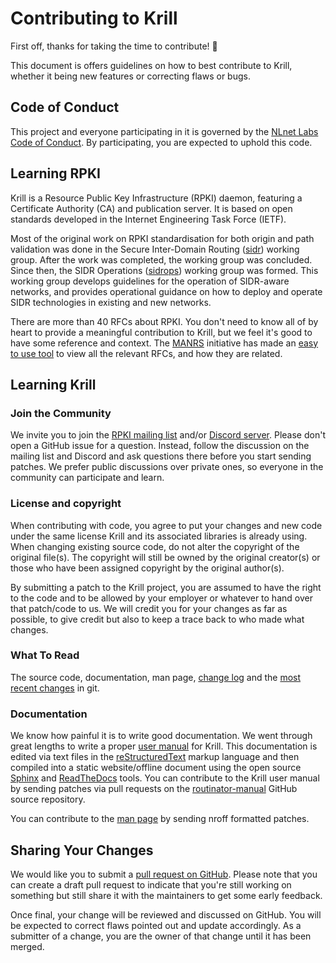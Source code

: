# Contributing to Krill

First off, thanks for taking the time to contribute! 🦐

This document is offers guidelines on how to best contribute to Krill, whether
it being new features or correcting flaws or bugs.

## Code of Conduct

This project and everyone participating in it is governed by the [NLnet Labs
Code of Conduct](https://www.nlnetlabs.nl/conduct/). By participating, you are
expected to uphold this code. 

## Learning RPKI

Krill is a Resource Public Key Infrastructure (RPKI) daemon, featuring a
Certificate Authority (CA) and publication server. It is based on open standards
developed in the Internet Engineering Task Force (IETF). 

Most of the original work on RPKI standardisation for both origin and path
validation was done in the Secure Inter-Domain Routing
([sidr](https://datatracker.ietf.org/wg/sidr/about/)) working group. After the
work was completed, the working group was concluded. Since then, the SIDR
Operations ([sidrops](https://datatracker.ietf.org/wg/sidrops/about/)) working
group was formed. This working group develops guidelines for the operation of
SIDR-aware networks, and provides operational guidance on how to deploy and
operate SIDR technologies in existing and new networks.

There are more than 40 RFCs about RPKI. You don't need to know all of by heart
to provide a meaningful contribution to Krill, but we feel it's good to
have some reference and context. The [MANRS](https://www.manrs.org/) initiative
has made an [easy to use tool](http://rpki-rfc.routingsecurity.net/) to view all
the relevant RFCs, and how they are related. 

## Learning Krill

### Join the Community

We invite you to join the [RPKI mailing
list](https://lists.nlnetlabs.nl/mailman/listinfo/rpki) and/or [Discord
server](https://discord.gg/8dvKB5Ykhy). Please don't open a GitHub issue for a
question. Instead, follow the discussion on the mailing list and Discord and ask
questions there before you start sending patches. We prefer public discussions
over private ones, so everyone in the community can participate and learn.

### License and copyright

When contributing with code, you agree to put your changes and new code under
the same license Krill and its associated libraries is already using.
When changing existing source code, do not alter the copyright of the original
file(s). The copyright will still be owned by the original creator(s) or those
who have been assigned copyright by the original author(s).

By submitting a patch to the Krill project, you are assumed to have the
right to the code and to be allowed by your employer or whatever to hand over
that patch/code to us. We will credit you for your changes as far as possible,
to give credit but also to keep a trace back to who made what changes.  

### What To Read

The source code, documentation, man page, [change
log](https://github.com/NLnetLabs/krill/blob/main/Changelog.md) and the
[most recent changes](https://github.com/NLnetLabs/krill/commits/main) in
git.

### Documentation

We know how painful it is to write good documentation. We went through great
lengths to write a proper [user manual](https://krill.docs.nlnetlabs.nl/)
for Krill. This documentation is edited via text files in the
[reStructuredText](http://www.sphinx-doc.org/en/stable/rest.html) markup
language and then compiled into a static website/offline document using the open
source [Sphinx](http://www.sphinx-doc.org) and
[ReadTheDocs](https://readthedocs.org/) tools. You can contribute to the
Krill user manual by sending patches via pull requests on the
[routinator-manual](https://github.com/NLnetLabs/krill-manual) GitHub
source repository. 

You can contribute to the [man
page](https://github.com/NLnetLabs/krill/blob/main/doc/krill.1) by
sending nroff formatted patches.

## Sharing Your Changes

We would like you to submit a [pull request on
GitHub](https://github.com/NLnetLabs/krill/pulls). Please note that you can
create a draft pull request to indicate that you're still working on something
but still share it with the maintainers to get some early feedback.

Once final, your change will be reviewed and discussed on GitHub. You will be
expected to correct flaws pointed out and update accordingly. As a submitter of
a change, you are the owner of that change until it has been merged.